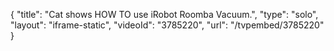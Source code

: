 {
    "title": "Cat shows HOW TO use iRobot Roomba Vacuum.",
    "type": "solo",
    "layout": "iframe-static",
    "videoId": "3785220",
    "url": "\/tvpembed\/3785220"
}